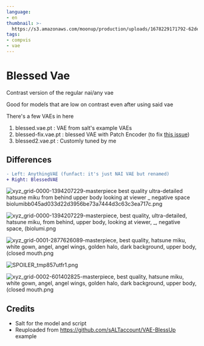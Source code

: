 ```yaml
---
language:
- en
thumbnail: >-
  https://s3.amazonaws.com/moonup/production/uploads/1678229171792-62de447b4dcb9177d4bd876c.png
tags:
- compvis
- vae
---
```

# Blessed Vae
Contrast version of the regular nai/any vae

Good for models that are low on contrast even after using said vae

There's a few VAEs in here
1. blessed.vae.pt : VAE from salt's example VAEs
2. blessed-fix.vae.pt : blessed VAE with Patch Encoder (to fix [this issue](https://github.com/sALTaccount/VAE-BlessUp/issues/1))
3. blessed2.vae.pt : Customly tuned by me

## Differences
```diff
- Left: AnythingVAE (funfact: it's just NAI VAE but renamed)
+ Right: BlessedVAE
```
![xyz_grid-0000-1394207229-masterpiece best quality ultra-detailed hatsune miku from behind upper body looking at viewer _ negative space biolumibb045ad033d22d3956be73a7444d3c63c3ea717c.png](https://s3.amazonaws.com/moonup/production/uploads/1678229171792-62de447b4dcb9177d4bd876c.png)

![xyz_grid-0000-1394207229-masterpiece, best quality, ultra-detailed, hatsune miku, from behind, upper body, looking at viewer, _, negative space, (biolumi.png](https://s3.amazonaws.com/moonup/production/uploads/1678275075891-62de447b4dcb9177d4bd876c.png)

![xyz_grid-0001-2877626089-masterpiece, best quality, hatsune miku, white gown, angel, angel wings, golden halo, dark background, upper body, (closed mouth.png](https://s3.amazonaws.com/moonup/production/uploads/1678275080981-62de447b4dcb9177d4bd876c.png)

![SPOILER_tmp857utfr1.png](https://s3.amazonaws.com/moonup/production/uploads/1678275640402-62de447b4dcb9177d4bd876c.png)

![xyz_grid-0002-601402825-masterpiece, best quality, hatsune miku, white gown, angel, angel wings, golden halo, dark background, upper body, (closed mouth.png](https://s3.amazonaws.com/moonup/production/uploads/1678275680281-62de447b4dcb9177d4bd876c.png)

## Credits
- Salt for the model and script
- Reuploaded from https://github.com/sALTaccount/VAE-BlessUp example